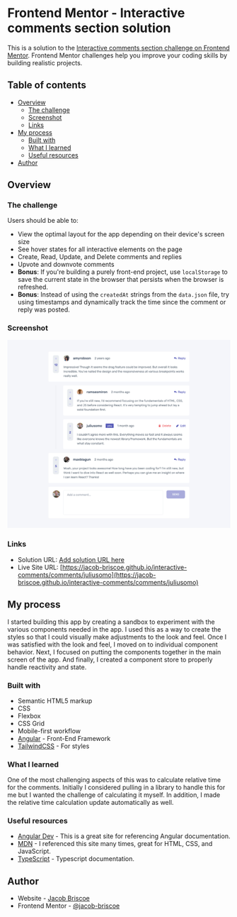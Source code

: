 # Frontend Mentor - Interactive comments section solution

This is a solution to the [Interactive comments section challenge on Frontend Mentor](https://www.frontendmentor.io/challenges/interactive-comments-section-iG1RugEG9). Frontend Mentor challenges help you improve your coding skills by building realistic projects. 

## Table of contents

- [Overview](#overview)
  - [The challenge](#the-challenge)
  - [Screenshot](#screenshot)
  - [Links](#links)
- [My process](#my-process)
  - [Built with](#built-with)
  - [What I learned](#what-i-learned)
  - [Useful resources](#useful-resources)
- [Author](#author)

## Overview

### The challenge

Users should be able to:

- View the optimal layout for the app depending on their device's screen size
- See hover states for all interactive elements on the page
- Create, Read, Update, and Delete comments and replies
- Upvote and downvote comments
- **Bonus**: If you're building a purely front-end project, use `localStorage` to save the current state in the browser that persists when the browser is refreshed.
- **Bonus**: Instead of using the `createdAt` strings from the `data.json` file, try using timestamps and dynamically track the time since the comment or reply was posted.

### Screenshot
![](./images/desktop.png)

### Links

- Solution URL: [Add solution URL here](https://your-solution-url.com)
- Live Site URL: [https://jacob-briscoe.github.io/interactive-comments/comments/juliusomo](https://jacob-briscoe.github.io/interactive-comments/comments/juliusomo)

## My process

I started building this app by creating a sandbox to experiment with the various components needed in the app. I used this as a way to create the styles so that I could
visually make adjustments to the look and feel. Once I was satisfied with the look and feel, I moved on to individual component behavior. Next, I focused on putting 
the components together in the main screen of the app. And finally, I created a component store to properly handle reactivity and state.

### Built with

- Semantic HTML5 markup
- CSS
- Flexbox
- CSS Grid
- Mobile-first workflow
- [Angular](https://angular.dev/) - Front-End Framework
- [TailwindCSS](https://tailwindcss.com/) - For styles

### What I learned

One of the most challenging aspects of this was to calculate relative time for the comments. Initially I considered pulling in a library to handle this for me
but I wanted the challenge of calculating it myself. In addition, I made the relative time calculation update automatically as well.

### Useful resources

- [Angular Dev](https://angular.dev/) - This is a great site for referencing Angular documentation.
- [MDN](https://mdn.io) - I referenced this site many times, great for HTML, CSS, and JavaScript.
- [TypeScript](https://www.typescriptlang.org/) - Typescript documentation.

## Author

- Website - [Jacob Briscoe](https://jacob-briscoe.github.io/)
- Frontend Mentor - [@jacob-briscoe](https://www.frontendmentor.io/profile/jacob-briscoe)

